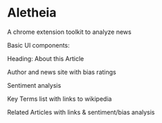 # Aletheia
A chrome extension toolkit to analyze news

Basic UI components:

  Heading: About this Article
  
  Author and news site with bias ratings
  
  Sentiment analysis
  
  Key Terms list with links to wikipedia
  
  Related Articles with links & sentiment/bias analysis
